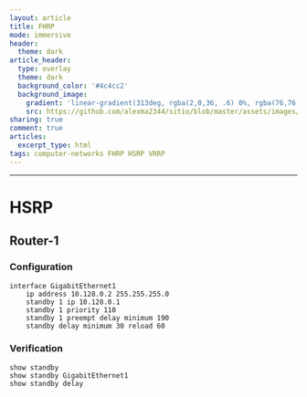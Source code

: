 ```yaml
---
layout: article
title: FHRP
mode: immersive
header:
  theme: dark
article_header:
  type: overlay
  theme: dark
  background_color: '#4c4cc2'
  background_image:
    gradient: 'linear-gradient(313deg, rgba(2,0,36, .6) 0%, rgba(76,76,194, .6) 47%, rgba(0,212,255, .6) 100%)'
    src: https://github.com/alexma2344/sitio/blob/master/assets/images/rainbows.jpg?raw=true"
sharing: true
comment: true
articles:
  excerpt_type: html
tags: computer-networks FHRP HSRP VRRP
---
```


<!--more-->

---

# HSRP


## Router-1

### Configuration

	interface GigabitEthernet1
		ip address 10.128.0.2 255.255.255.0
		standby 1 ip 10.128.0.1
		standby 1 priority 110
		standby 1 preempt delay minimum 190
		standby delay minimum 30 reload 60

### Verification

	show standby
	show standby GigabitEthernet1
	show standby delay	

